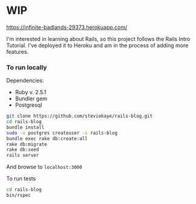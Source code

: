 # WIP

https://infinite-badlands-29373.herokuapp.com/

I'm interested in learning about Rails, so this project follows the Rails Intro Tutorial. I've deployed it to Heroku and am in the process of adding more features.

### To run locally

Dependencies:

- Ruby v. 2.5.1
- Bundler gem
- Postgresql

```bash
git clone https://github.com/steviekaye/rails-blog.git
cd rails-blog
bundle install
sudo -u postgres createuser -s rails-blog
bundle exec rake db:create:all
rake db:migrate
rake db:seed
rails server
```

And browse to `localhost:3000`

To run tests

```bash
cd rails-blog
bin/rspec
```

